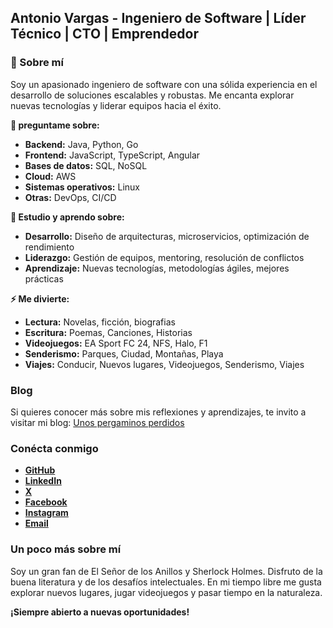 ## **Antonio Vargas** - Ingeniero de Software | Líder Técnico | CTO | Emprendedor

### 🔭 Sobre mí
Soy un apasionado ingeniero de software con una sólida experiencia en el desarrollo de soluciones escalables y robustas. Me encanta explorar nuevas tecnologías y liderar equipos hacia el éxito. 

**💬 preguntame sobre:**

* **Backend:** Java, Python, Go
* **Frontend:** JavaScript, TypeScript, Angular
* **Bases de datos:** SQL, NoSQL
* **Cloud:** AWS
* **Sistemas operativos:** Linux
* **Otras:** DevOps, CI/CD

**🌱 Estudio y aprendo sobre:**

* **Desarrollo:** Diseño de arquitecturas, microservicios, optimización de rendimiento
* **Liderazgo:** Gestión de equipos, mentoring, resolución de conflictos
* **Aprendizaje:** Nuevas tecnologías, metodologías ágiles, mejores prácticas

**⚡ Me divierte:**  
* **Lectura:** Novelas, ficción, biografias
* **Escritura:** Poemas, Canciones, Historias
* **Videojuegos:** EA Sport FC 24, NFS, Halo, F1
* **Senderismo:** Parques, Ciudad, Montañas, Playa
* **Viajes:** Conducir, Nuevos lugares, Videojuegos, Senderismo, Viajes  

<!--
### 🤔 puedes ayudarme con

* **[Proyecto 1]:** Breve descripción del proyecto, tecnologías utilizadas y resultados obtenidos.
* **[Proyecto 2]:** Breve descripción del proyecto, tecnologías utilizadas y resultados obtenidos.
-->
### Blog
Si quieres conocer más sobre mis reflexiones y aprendizajes, te invito a visitar mi blog: [Unos pergaminos perdidos](https://unospergaminosperdidos.blogspot.com)

### Conécta conmigo
* **[GitHub](https://github.com/homero1507)**
* **[LinkedIn](https://www.linkedin.com/in/antonio-carlos-vargas-ortiz/)**
* **[X](https://x.com/homero1507)**
* **[Facebook](https://www.facebook.com/acvargasortiz)**
* **[Instagram](https://www.instagram.com/acvaror/)**
* **[Email](inganthonyvargas@gmail.com)**

### Un poco más sobre mí
Soy un gran fan de El Señor de los Anillos y Sherlock Holmes. Disfruto de la buena literatura y de los desafíos intelectuales. En mi tiempo libre me gusta explorar nuevos lugares, jugar videojuegos y pasar tiempo en la naturaleza.

**¡Siempre abierto a nuevas oportunidades!**

<!--
- 👯 I’m looking to collaborate on ...
- 🤔 I’m looking for help with ...
- 📫 How to reach me: ...
- 😄 Pronouns: ...
-->
